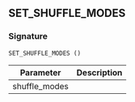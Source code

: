 ## SET\_SHUFFLE\_MODES

### Signature

`SET_SHUFFLE_MODES ()`


| Parameter | Description |
| --- | --- |
| shuffle\_modes |